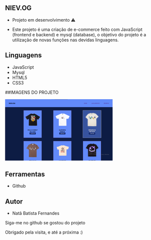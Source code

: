 ## NIEV.OG

* Projeto em desenvolvimento ⚠️

* Este projeto é uma criação de e-commerce feito com JavaScript (frontend e backend) e mysql (database), o objetivo do projeto é a utilização de novas funções nas devidas linguagens.

## Linguagens

* JavaScript
* Mysql
* HTML5
* CSS3

##IMAGENS DO PROJETO

<img src="https://github.com/batista29/ecommerce-project/blob/main/img-projeto/projetoEcommerce.png" height="200vh">

## Ferramentas

* Github


## Autor
* Natã Batista Fernandes

<p>Siga-me no github se gostou do projeto</p>
<p>Obrigado pela visita, e até a próxima :)</p>

